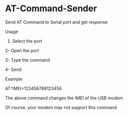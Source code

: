 # AT-Command-Sender
Send AT Command to Serial port and get response

Usage

1. Select the port

2- Open the port

3- Type the command

4- Send


Example

AT^IMEI=123456789123456

The above command changes the IMEI of the USB modem

Of course, your modem may not support this command
